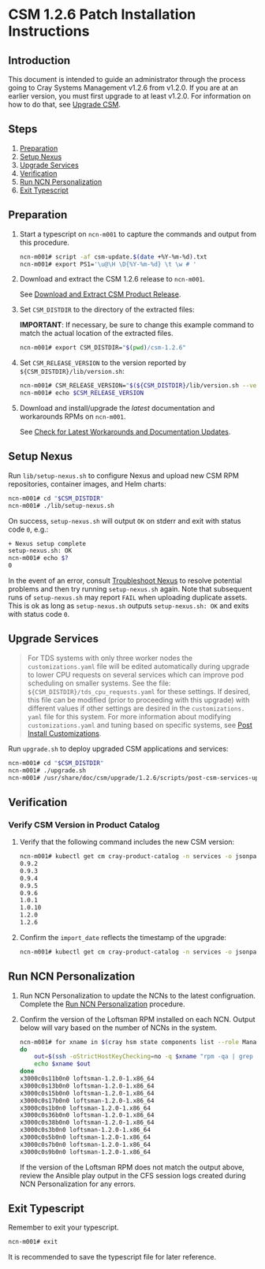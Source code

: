 # CSM 1.2.6 Patch Installation Instructions

## Introduction

This document is intended to guide an administrator through the process going to Cray Systems Management v1.2.6 from v1.2.0. If you are at an earlier version, you must first upgrade to at least v1.2.0. For information on how to do that, see [Upgrade CSM](../index.md).

## Steps

1. [Preparation](#preparation)
1. [Setup Nexus](#setup-nexus)
1. [Upgrade Services](#upgrade-services)
1. [Verification](#verification)
1. [Run NCN Personalization](#run-ncn-personalization)
1. [Exit Typescript](#exit-typescript)

<a name="preparation"></a>

## Preparation

1. Start a typescript on `ncn-m001` to capture the commands and output from this procedure.

   ```bash
   ncn-m001# script -af csm-update.$(date +%Y-%m-%d).txt
   ncn-m001# export PS1='\u@\H \D{%Y-%m-%d} \t \w # '
   ```

1. Download and extract the CSM 1.2.6 release to `ncn-m001`.

   See [Download and Extract CSM Product Release](../../update_product_stream/index.md#download-and-extract).

1. Set `CSM_DISTDIR` to the directory of the extracted files:

   **IMPORTANT**: If necessary, be sure to change this example command to match the actual location of the extracted files.

   ```bash
   ncn-m001# export CSM_DISTDIR="$(pwd)/csm-1.2.6"
   ```

1. Set `CSM_RELEASE_VERSION` to the version reported by `${CSM_DISTDIR}/lib/version.sh`:

   ```bash
   ncn-m001# CSM_RELEASE_VERSION="$(${CSM_DISTDIR}/lib/version.sh --version)"
   ncn-m001# echo $CSM_RELEASE_VERSION
   ```

1. Download and install/upgrade the _latest_ documentation and workarounds RPMs on `ncn-m001`.

   See [Check for Latest Workarounds and Documentation Updates](../../update_product_stream/index.md#workarounds).

<a name="setup-nexus"></a>

## Setup Nexus

Run `lib/setup-nexus.sh` to configure Nexus and upload new CSM RPM
repositories, container images, and Helm charts:

```bash
ncn-m001# cd "$CSM_DISTDIR"
ncn-m001# ./lib/setup-nexus.sh
```

On success, `setup-nexus.sh` will output `OK` on stderr and exit with status
code `0`, e.g.:

```bash
+ Nexus setup complete
setup-nexus.sh: OK
ncn-m001# echo $?
0
```

In the event of an error, consult [Troubleshoot Nexus](../../operations/package_repository_management/Troubleshoot_Nexus.md)
to resolve potential problems and then try running `setup-nexus.sh` again. Note that subsequent runs of `setup-nexus.sh` may
report `FAIL` when uploading duplicate assets. This is ok as long as `setup-nexus.sh` outputs `setup-nexus.sh: OK` and exits
with status code `0`.

<a name="upgrade-services"></a>

## Upgrade Services

> For TDS systems with only three worker nodes the `customizations.yaml` file will be edited automatically during upgrade to lower CPU requests on 
several services which can improve pod scheduling on smaller systems. See the file: `${CSM_DISTDIR}/tds_cpu_requests.yaml` for these settings. If
desired, this file can be modified (prior to proceeding with this upgrade) with different values if other settings are desired in the `customizations.
yaml` file for this system. For more information about modifying `customizations.yaml` and tuning based on specific systems, see [Post Install
Customizations](https://github.com/Cray-HPE/docs-csm/blob/release/1.0/operations/CSM_product_management/Post_Install_Customizations.md).

Run `upgrade.sh` to deploy upgraded CSM applications and services:

```bash
ncn-m001# cd "$CSM_DISTDIR"
ncn-m001# ./upgrade.sh
ncn-m001# /usr/share/doc/csm/upgrade/1.2.6/scripts/post-csm-services-upgrade.sh
```

<a name="verification"></a>

## Verification

### Verify CSM Version in Product Catalog

1. Verify that the following command includes the new CSM version:

   ```bash
   ncn-m001# kubectl get cm cray-product-catalog -n services -o jsonpath='{.data.csm}' | yq r -j - | jq -r 'to_entries[] | .key' | sort -V
   0.9.2
   0.9.3
   0.9.4
   0.9.5
   0.9.6
   1.0.1
   1.0.10
   1.2.0
   1.2.6
   ```

1. Confirm the `import_date` reflects the timestamp of the upgrade:

   ```bash
   ncn-m001# kubectl get cm cray-product-catalog -n services -o jsonpath='{.data.csm}' | yq r  - '"1.0.10".configuration.import_date'
   ```

<a name="run-ncn-personalization"></a>

## Run NCN Personalization

1. Run NCN Personalization to update the NCNs to the latest configruation.
   Complete the [Run NCN Personalization](../../operations/CSM_product_management/Configure_Non-Compute_Nodes_with_CFS.md#run-ncn-personalization)
   procedure.

1. Confirm the version of the Loftsman RPM installed on each NCN. Output below
   will vary based on the number of NCNs in the system.

   ```bash
   ncn-m001# for xname in $(cray hsm state components list --role Management --format json | jq -r .Components[].ID);
   do
       out=$(ssh -oStrictHostKeyChecking=no -q $xname "rpm -qa | grep loftsman")
       echo $xname $out
   done
   x3000c0s11b0n0 loftsman-1.2.0-1.x86_64
   x3000c0s13b0n0 loftsman-1.2.0-1.x86_64
   x3000c0s15b0n0 loftsman-1.2.0-1.x86_64
   x3000c0s17b0n0 loftsman-1.2.0-1.x86_64
   x3000c0s1b0n0 loftsman-1.2.0-1.x86_64
   x3000c0s36b0n0 loftsman-1.2.0-1.x86_64
   x3000c0s38b0n0 loftsman-1.2.0-1.x86_64
   x3000c0s3b0n0 loftsman-1.2.0-1.x86_64
   x3000c0s5b0n0 loftsman-1.2.0-1.x86_64
   x3000c0s7b0n0 loftsman-1.2.0-1.x86_64
   x3000c0s9b0n0 loftsman-1.2.0-1.x86_64
   ```

   If the version of the Loftsman RPM does not match the output above, review
   the Ansible play output in the CFS session logs created during NCN
   Personalization for any errors.

<a name="exit-typescript"></a>

## Exit Typescript

Remember to exit your typescript.

```bash
ncn-m001# exit
```

It is recommended to save the typescript file for later reference.
